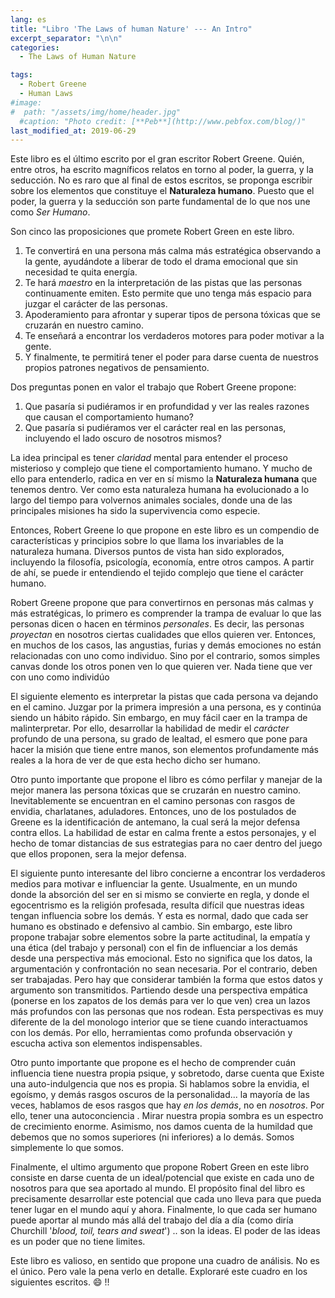 ```yaml
---
lang: es
title: "Libro 'The Laws of human Nature' --- An Intro"
excerpt_separator: "\n\n"
categories:
  - The Laws of Human Nature

tags:
  - Robert Greene
  - Human Laws
#image:
#  path: "/assets/img/home/header.jpg"
  #caption: "Photo credit: [**Peb**](http://www.pebfox.com/blog/)"
last_modified_at: 2019-06-29
---
```


Este libro es el último escrito por el gran escritor Robert Greene.
Quién, entre otros, ha escrito magníficos relatos en torno al poder, la guerra, y la seducción.
No es raro que al final de estos escritos, se proponga escribir sobre los elementos que constituye el **Naturaleza humano**.
Puesto que el poder, la guerra y la seducción son parte fundamental de lo que nos une como *Ser Humano*.

Son cinco las proposiciones que promete Robert Green en este libro.

1. Te convertirá en una persona más calma más estratégica observando a la gente, ayudándote a liberar de todo el drama emocional que sin necesidad te quita energía.
2. Te hará *maestro* en la interpretación de las pistas que las personas continuamente emiten. Esto permite que uno tenga más espacio para juzgar el carácter de las personas.
3. Apoderamiento para afrontar y superar tipos de persona tóxicas que se cruzarán en nuestro camino.
4. Te enseñará a encontrar los verdaderos motores para poder motivar a la gente.
5. Y finalmente, te permitirá tener el poder para darse cuenta de nuestros propios patrones negativos de pensamiento.


Dos preguntas ponen en valor el trabajo que Robert Greene propone:

1. Que pasaría si pudiéramos ir en profundidad y ver las reales razones que causan el comportamiento humano?
2. Que pasaría si pudiéramos  ver el carácter real en las personas, incluyendo el lado oscuro de nosotros mismos?


La idea principal es tener *claridad* mental para entender el proceso misterioso y complejo que tiene el comportamiento humano.
Y mucho de ello para entenderlo, radica en ver en sí mismo la **Naturaleza humana** que tenemos dentro.
Ver como esta naturaleza humana ha evolucionado a lo largo del tiempo para volvernos animales sociales, donde una de las principales misiones ha sido la supervivencia como especie.

Entonces, Robert Greene lo que propone en este libro es un compendio de características y principios sobre lo que llama los  invariables de la naturaleza humana. Diversos puntos de vista han sido explorados, incluyendo la filosofía, psicología, economía, entre otros campos.
A partir de ahí, se puede ir entendiendo el tejido complejo que tiene el carácter humano.

Robert Greene propone que para convertirnos en personas más calmas y más estratégicas, lo primero es comprender la trampa de evaluar lo que las personas dicen o hacen en términos *personales*. Es decir, las personas *proyectan* en nosotros ciertas cualidades que ellos quieren ver. Entonces, en muchos de los casos, las angustias, furias y demás emociones no están relacionadas con uno como individuo. Sino por el contrario, somos simples canvas donde los otros ponen ven lo que quieren ver.
Nada tiene que ver con uno como individúo

El siguiente elemento es interpretar la pistas que cada persona va dejando en el camino.
Juzgar por la primera impresión a una persona, es y continúa siendo un hábito rápido.
Sin embargo, en muy fácil caer en la trampa de malinterpretar.
Por ello, desarrollar la habilidad de medir el *carácter* profundo de una persona, su grado de lealtad, el esmero que pone para hacer la misión que tiene entre manos, son elementos profundamente más reales a la hora de ver de que esta hecho dicho ser humano.

Otro punto importante que propone el libro es cómo perfilar y manejar de la mejor manera las  persona tóxicas que se cruzarán en nuestro camino.
Inevitablemente se encuentran en el camino personas con rasgos de envidia, charlatanes, aduladores.
Entonces, uno de los postulados de Greene es la identificación de antemano, la cual será la mejor defensa contra ellos.
La habilidad de estar en calma frente a estos personajes, y el hecho de tomar distancias de sus estrategias para no caer dentro del juego que ellos proponen, sera la mejor defensa.


El siguiente punto interesante del libro concierne a encontrar los verdaderos medios para motivar e influenciar la gente.
Usualmente, en un mundo donde la absorción del ser en si mismo se convierte en regla, y donde el egocentrismo es la religión profesada, resulta difícil que nuestras ideas tengan influencia sobre los demás.
Y esta es normal, dado que cada ser humano es obstinado e defensivo al cambio.
Sin embargo, este libro propone trabajar sobre elementos sobre la parte actitudinal, la empatía y una ética (del trabajo y personal) con el fin de influenciar a los demás desde una perspectiva más emocional.
Esto no significa que los datos, la argumentación y confrontación no sean necesaria. 
Por el contrario, deben ser trabajadas. 
Pero hay que considerar también la forma que estos datos y argumento son transmitidos. 
Partiendo desde una perspectiva empática (ponerse en los zapatos de los demás para ver lo que ven) crea un lazos más profundos con las personas que nos rodean.
Esta perspectivas es muy diferente de la del monologo interior que se tiene cuando interactuamos con los demás. 
Por ello, herramientas como profunda observación y escucha activa son elementos indispensables. 


Otro punto importante que propone es el hecho de comprender cuán influencia tiene nuestra propia psique, y sobretodo, darse cuenta que 
Existe una auto-indulgencia que nos es propia. 
Si hablamos sobre la envidia, el egoísmo, y demás rasgos oscuros de la personalidad... la mayoría de las veces, hablamos de esos rasgos que hay *en los demás*, no en *nosotros*.
Por ello, tener una autoconciencia . 
Mirar nuestra propia sombra es un espectro de crecimiento enorme. 
Asimismo, nos damos cuenta de la humildad que debemos que no somos superiores (ni inferiores) a lo demás. Somos simplemente lo que somos. 


Finalmente, el ultimo argumento que propone Robert Green en este libro consiste en darse cuenta de un ideal/potencial que existe en cada uno de nosotros para que sea aportado al mundo.
El propósito final del libro es precisamente desarrollar este potencial que cada uno lleva para que pueda tener lugar en el mundo aquí y ahora. 
Finalmente, lo que cada ser humano puede aportar al mundo más allá del trabajo del día a día (como diría Churchill '*blood, toil, tears and sweat*') .. son la ideas.
El poder de las ideas es un poder que no tiene limites.

Este libro es valioso, en sentido que propone una cuadro de análisis. 
No es el único. Pero vale la pena verlo en detalle.
Exploraré este cuadro en los siguientes escritos. :smile: !!





































